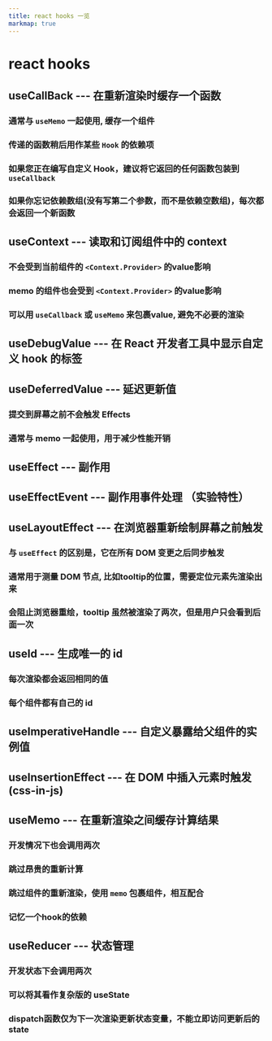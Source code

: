 ```yaml
---
title: react hooks 一览
markmap: true
---
```


# react hooks

## useCallBack --- 在重新渲染时缓存一个函数

### 通常与 `useMemo` 一起使用, 缓存一个组件

### 传递的函数稍后用作某些 `Hook` 的依赖项

### 如果您正在编写自定义 Hook，建议将它返回的任何函数包装到 `useCallback`

### 如果你忘记依赖数组(没有写第二个参数，而不是依赖空数组)，每次都会返回一个新函数

## useContext --- 读取和订阅组件中的 context

### 不会受到当前组件的 `<Context.Provider>` 的value影响

### memo 的组件也会受到 `<Context.Provider>` 的value影响

### 可以用 `useCallback` 或 `useMemo` 来包裹value, 避免不必要的渲染

## useDebugValue --- 在 React 开发者工具中显示自定义 hook 的标签

## useDeferredValue --- 延迟更新值

### 提交到屏幕之前不会触发 Effects

### 通常与 memo 一起使用，用于减少性能开销

## useEffect --- 副作用

## useEffectEvent --- 副作用事件处理 （实验特性）

## useLayoutEffect --- 在浏览器重新绘制屏幕之前触发

### 与 `useEffect` 的区别是，它在所有 DOM 变更之后同步触发

### 通常用于测量 DOM 节点, 比如tooltip的位置，需要定位元素先渲染出来

### 会阻止浏览器重绘，tooltip 虽然被渲染了两次，但是用户只会看到后面一次

## useId --- 生成唯一的 id

### 每次渲染都会返回相同的值

### 每个组件都有自己的 id

## useImperativeHandle --- 自定义暴露给父组件的实例值

## useInsertionEffect --- 在 DOM 中插入元素时触发(css-in-js)

## useMemo --- 在重新渲染之间缓存计算结果

### 开发情况下也会调用两次

### 跳过昂贵的重新计算

### 跳过组件的重新渲染，使用 `memo` 包裹组件，相互配合

### 记忆一个hook的依赖

## useReducer --- 状态管理

### 开发状态下会调用两次

### 可以将其看作复杂版的 useState

### dispatch函数仅为下一次渲染更新状态变量，不能立即访问更新后的state
